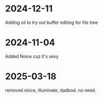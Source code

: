 


# 2024-12-11
Adding oil to try out buffer editing for file tree

# 2024-11-04
Added Noice cuz it's sexy

# 2025-03-18
removed noice, illuminate, dadbod. no need. 
